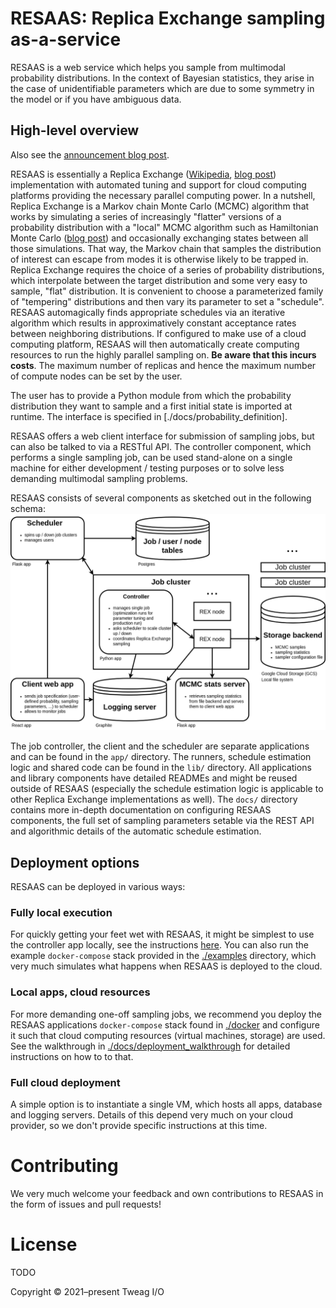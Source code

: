 # RESAAS: Replica Exchange sampling as-a-service
RESAAS is a web service which helps you sample from multimodal probability distributions. In the context of Bayesian statistics, they arise in the case of unidentifiable parameters which are due to some symmetry in the model or if you have ambiguous data.

## High-level overview
Also see the [announcement blog post](link).  

RESAAS is essentially a Replica Exchange ([Wikipedia](https://en.wikipedia.org/wiki/Parallel_tempering), [blog post](https://www.tweag.io/blog/2020-10-28-mcmc-intro-4/)) implementation with automated tuning and support for cloud computing platforms providing the necessary parallel computing power. 
In a nutshell, Replica Exchange is a Markov chain Monte Carlo (MCMC)  algorithm that works by simulating a series of increasingly "flatter" versions of a probability distribution with a "local" MCMC algorithm such as Hamiltonian Monte Carlo ([blog post](https://www.tweag.io/blog/2020-08-06-mcmc-intro3/)) and occasionally exchanging states between all those simulations.
That way, the Markov chain that samples the distribution of interest can escape from modes it is otherwise likely to be trapped in. 
Replica Exchange requires the choice of a series of probability distributions, which interpolate between the target distribution and some very easy to sample, "flat" distribution.
It is convenient to choose a parameterized family of "tempering" distributions and then vary its parameter to set a "schedule".
RESAAS automagically finds appropriate schedules via an iterative algorithm which results in approximatively constant acceptance rates between neighboring distributions. 
If configured to make use of a cloud computing platform, RESAAS will then automatically create computing resources to run the highly parallel sampling on.
**Be aware that this incurs costs**.
The maximum number of replicas and hence the maximum number of compute nodes can be set by the user.  

The user has to provide a Python module from which the probability distribution they want to sample and a first initial state is imported at runtime.
The interface is specified in [./docs/probability_definition].  

RESAAS offers a web client interface for submission of sampling jobs, but can also be talked to via a RESTful API. The controller component, which performs a single sampling job, can be used stand-alone on a single machine for either development / testing purposes or to solve less demanding multimodal sampling problems.  

RESAAS consists of several components as sketched out in the following schema:
![RESAAS service architecture](./images/service_architecture.png)

The job controller, the client and the scheduler are separate applications and can be found in the `app/` directory.
The runners, schedule estimation logic and shared code can be found in the `lib/` directory.
All applications and library components have detailed READMEs and might be reused outside of RESAAS (especially the schedule estimation logic is applicable to other Replica Exchange implementations as well). 
The `docs/` directory contains more in-depth documentation on configuring RESAAS components, the full set of sampling parameters setable via the REST API and algorithmic details of the automatic schedule estimation.

## Deployment options

RESAAS can be deployed in various ways:

### Fully local execution

For quickly getting your feet wet with RESAAS, it might be simplest to use the controller app locally, see the instructions [here](./app/controller/README.md).
You can also run the example `docker-compose` stack provided in the [./examples](./examples) directory, which very much simulates what happens when RESAAS is deployed to the cloud.

### Local apps, cloud resources

For more demanding one-off sampling jobs, we recommend you deploy the RESAAS applications `docker-compose` stack found in [./docker](./docker) and configure it such that cloud computing resources (virtual machines, storage) are used.
See the walkthrough in [./docs/deployment_walkthrough](./docs/deployment_walkthrough) for detailed instructions on how to to that.

### Full cloud deployment

A simple option is to instantiate a single VM, which hosts all apps, database and logging servers.
Details of this depend very much on your cloud provider, so we don't provide specific instructions at this time.

# Contributing

We very much welcome your feedback and own contributions to RESAAS in the form of issues and pull requests!

# License

TODO

Copyright © 2021–present Tweag I/O
